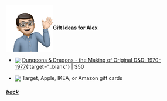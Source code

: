 <img src="assets/images/alex3.png" align="center" width="128" >**Gift Ideas for Alex**

- <a href="https://www.amazon.com/gp/product/0786969857/" target="_blank"><img src="https://m.media-amazon.com/images/I/81ZN74VIKRL._AC_SL1500_.jpg" align="center" width="64" ></a> [Dungeons & Dragons - the Making of Original D&D: 1970-1977](https://www.amazon.com/gp/product/0786969857/){:target="\_blank"} |
  $50

<!-- - <a href="https://www.amazon.com/gp/product/0760375119" target="_blank"><img src="https://m.media-amazon.com/images/I/A1HNFYuW4VL._SL1500_.jpg" align="center" width="64" ></a> [The National Parks Cookbook](https://www.amazon.com/gp/product/0760375119){:target="\_blank"} |
  $20 -->

- <img src="https://www.justdrums.com/wp-content/uploads/2018/12/giftcard_image1.png" align="center" width="64" target="_blank"> Target, Apple, IKEA, or Amazon gift cards

<!--
<a href="link" target="_blank"><img src="imagelink" align="center" width="64" ></a> [ItemName](link){:target="_blank"} |
$price
-->

##### [back](readme.md)

